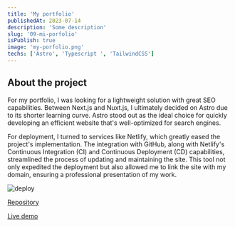 ```yaml
---
title: 'My portfolio'
publishedAt: 2023-07-14
description: 'Some description'
slug: '09-mi-porfolio'
isPublish: true
image: 'my-porfolio.png'
techs: ['Astro', 'Typescript ', 'TailwindCSS']
---
```


## About the project

For my portfolio, I was looking for a lightweight solution with great SEO capabilities. Between Next.js and Nuxt.js, I ultimately decided on Astro due to its shorter learning curve. Astro stood out as the ideal choice for quickly developing an efficient website that's well-optimized for search engines.

For deployment, I turned to services like Netlify, which greatly eased the project's implementation. The integration with GitHub, along with Netlify's Continuous Integration (CI) and Continuous Deployment (CD) capabilities, streamlined the process of updating and maintaining the site. This tool not only expedited the deployment but also allowed me to link the site with my domain, ensuring a professional presentation of my work.

![deploy](/img/projects/deploy.png)

[Repository](https://github.com/MauricioLoya/MyPortfolio)

[Live demo](../../fakedemo)
